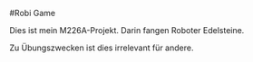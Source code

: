#Robi Game

Dies ist mein M226A-Projekt. Darin fangen Roboter Edelsteine.

Zu Übungszwecken ist dies irrelevant für andere.